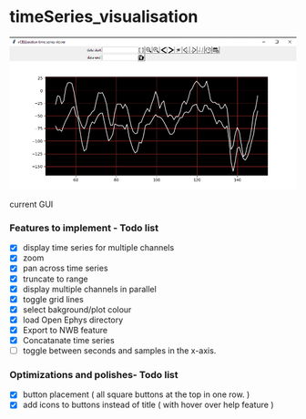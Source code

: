 # timeSeries_visualisation

<p align="center">
  <img src="images/3.png" width="700" title="hover text">
</p>
current GUI


### Features to implement - Todo list

- [x] display time series for multiple channels
- [x] zoom
- [x] pan across time series
- [x] truncate to range
- [x] display multiple channels in parallel
- [x] toggle grid lines
- [x] select bakground/plot colour
- [x] load Open Ephys directory
- [x] Export to NWB feature
- [x] Concatanate time series
- [ ] toggle between seconds and samples in the x-axis.

### Optimizations and polishes- Todo list

- [x] button placement ( all square buttons at the top in one row. )
- [x] add icons to buttons instead of title ( with hover over help feature )
